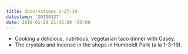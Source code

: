```yaml
---
title: Observations 1-27-19
datestamp: '20190127'
date: 2019-01-29 21:42:00 -06:00
---
```


- Cooking a delicious, nutritious, vegetarian taco dinner with Casey.
- The crystals and incense in the shops in Humboldt Park (a la 1-3-19).
